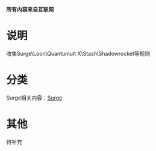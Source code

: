 **所有内容来自互联网**
# 说明
收集Surge\Loon\Quantumult X\Stash\Shadowrocket等规则
# 分类
Surge相关内容：[Surge](https://github.com/BlackCCCat/Rules/tree/main/Surge)

# 其他
待补充
